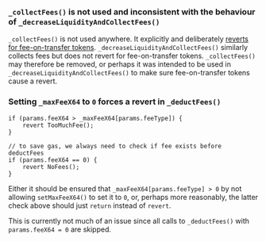 ### `_collectFees()` is not used and inconsistent with the behaviour of `_decreaseLiquidityAndCollectFees()`
`_collectFees()` is not used anywhere.
It explicitly and deliberately [reverts for fee-on-transfer tokens](https://github.com/code-423n4/2024-06-krystal-defi/blob/f65b381b258290653fa638019a5a134c4ef90ba8/src/Common.sol#L594-L600). `_decreaseLiquidityAndCollectFees()` similarly collects fees but does not revert for fee-on-transfer tokens.
`_collectFees()` may therefore be removed, or perhaps it was intended to be used in `_decreaseLiquidityAndCollectFees()` to make sure fee-on-transfer tokens cause a revert.

### Setting `_maxFeeX64` to `0` forces a revert in `_deductFees()`
```solidity
if (params.feeX64 > _maxFeeX64[params.feeType]) {
    revert TooMuchFee();
}

// to save gas, we always need to check if fee exists before deductFees
if (params.feeX64 == 0) {
    revert NoFees();
}
```
Either it should be ensured that `_maxFeeX64[params.feeType] > 0` by not allowing `setMaxFeeX64()` to set it to `0`, or, perhaps more reasonably, the latter check above should just `return` instead of `revert`.

This is currently not much of an issue since all calls to `_deductFees()` with `params.feeX64 = 0` are skipped.

